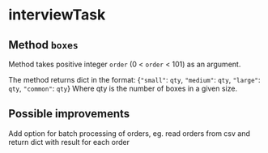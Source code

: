 # interviewTask

## Method `boxes`

Method takes positive integer `order` (0 < `order` < 101) as an argument.

The method returns dict in the format:
{`"small"`: `qty`, `"medium"`: `qty`, `"large"`: `qty`, `"common"`: `qty`}
Where qty is the number of boxes in a given size.

## Possible improvements

Add option for batch processing of orders, eg. read orders from csv and return dict with result for each order